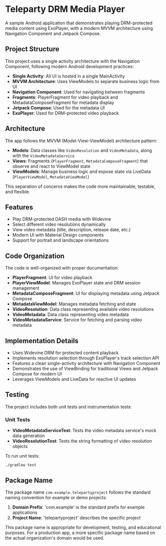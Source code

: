 # Teleparty DRM Media Player

A sample Android application that demonstrates playing DRM-protected media content using ExoPlayer, with a modern MVVM architecture using Navigation Component and Jetpack Compose.

## Project Structure

This project uses a single activity architecture with the Navigation Component, following modern Android development practices:

- **Single Activity**: All UI is hosted in a single MainActivity
- **MVVM Architecture**: Uses ViewModels to separate business logic from UI
- **Navigation Component**: Used for navigating between fragments
- **Fragments**: PlayerFragment for video playback and MetadataComposeFragment for metadata display
- **Jetpack Compose**: Used for the metadata UI
- **ExoPlayer**: Used for DRM-protected video playback

## Architecture

The app follows the MVVM (Model-View-ViewModel) architecture pattern:

- **Models**: Data classes like `VideoResolution` and `VideoMetadata`, along with the `VideoMetadataService`
- **Views**: Fragments (`PlayerFragment`, `MetadataComposeFragment`) that observe and react to ViewModel state
- **ViewModels**: Manage business logic and expose state via LiveData (`PlayerViewModel`, `MetadataViewModel`)

This separation of concerns makes the code more maintainable, testable, and flexible.

## Features

- Play DRM-protected DASH media with Widevine
- Select different video resolutions dynamically
- View video metadata (title, description, release date, etc.)
- Modern UI with Material Design components
- Support for portrait and landscape orientations

## Code Organization

The code is well-organized with proper documentation:

- **PlayerFragment**: UI for video playback
- **PlayerViewModel**: Manages ExoPlayer state and DRM session management
- **MetadataComposeFragment**: UI for displaying metadata using Jetpack Compose
- **MetadataViewModel**: Manages metadata fetching and state
- **VideoResolution**: Data class representing available video resolutions
- **VideoMetadata**: Data class representing video metadata
- **VideoMetadataService**: Service for fetching and parsing video metadata

## Implementation Details

- Uses Widevine DRM for protected content playback
- Implements resolution selection through ExoPlayer's track selection API
- Features a clean single-activity architecture with Navigation Component
- Demonstrates the use of ViewBinding for traditional Views and Jetpack Compose for modern UI
- Leverages ViewModels and LiveData for reactive UI updates

## Testing

The project includes both unit tests and instrumentation tests:

### Unit Tests
- **VideoMetadataServiceTest**: Tests the video metadata service's mock data generation
- **VideoResolutionTest**: Tests the string formatting of video resolution objects

To run unit tests:
```
./gradlew test
```

## Package Name

The package name `com.example.telepartyproject` follows the standard naming convention for example or demo projects:

1. **Domain Prefix**: 'com.example' is the standard prefix for example applications
2. **Project Name**: 'telepartyproject' describes the specific project

This package name is appropriate for development, testing, and educational purposes. For a production app, a more specific package name based on the actual organization's domain would be used. 
